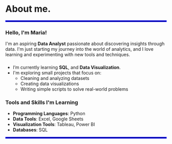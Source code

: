 # About me.
<hr style="border: 2px solid blue;" />

### Hello, I'm Maria!

I'm an aspiring **Data Analyst** passionate about discovering insights through data. I'm just starting my journey into the world of analytics, and I love learning and experimenting with new tools and techniques.

###
- I’m currently learning **SQL**, and **Data Visualization**.
- I'm exploring small projects that focus on:
  - Cleaning and analyzing datasets
  - Creating data visualizations
  - Writing simple scripts to solve real-world problems

### Tools and Skills I'm Learning
- **Programming Languages**: Python
- **Data Tools**: Excel, Google Sheets
- **Visualization Tools**: Tableau, Power BI
- **Databases**: SQL
<hr style="border: 2px solid blue;" />
